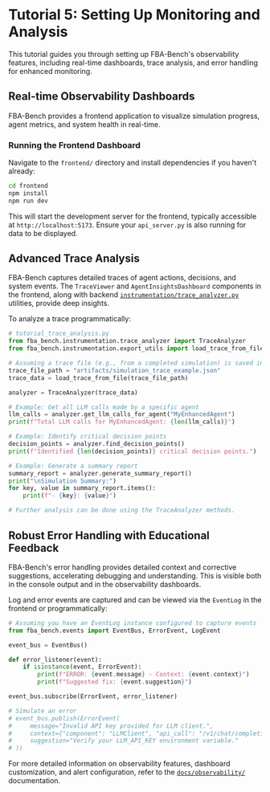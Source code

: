 # Tutorial 5: Setting Up Monitoring and Analysis

This tutorial guides you through setting up FBA-Bench's observability features, including real-time dashboards, trace analysis, and error handling for enhanced monitoring.

## Real-time Observability Dashboards

FBA-Bench provides a frontend application to visualize simulation progress, agent metrics, and system health in real-time.

### Running the Frontend Dashboard

Navigate to the `frontend/` directory and install dependencies if you haven't already:

```bash
cd frontend
npm install
npm run dev
```

This will start the development server for the frontend, typically accessible at `http://localhost:5173`. Ensure your `api_server.py` is also running for data to be displayed.

## Advanced Trace Analysis

FBA-Bench captures detailed traces of agent actions, decisions, and system events. The `TraceViewer` and `AgentInsightsDashboard` components in the frontend, along with backend [`instrumentation/trace_analyzer.py`](instrumentation/trace_analyzer.py) utilities, provide deep insights.

To analyze a trace programmatically:

```python
# tutorial_trace_analysis.py
from fba_bench.instrumentation.trace_analyzer import TraceAnalyzer
from fba_bench.instrumentation.export_utils import load_trace_from_file

# Assuming a trace file (e.g., from a completed simulation) is saved in artifacts/
trace_file_path = "artifacts/simulation_trace_example.json"
trace_data = load_trace_from_file(trace_file_path)

analyzer = TraceAnalyzer(trace_data)

# Example: Get all LLM calls made by a specific agent
llm_calls = analyzer.get_llm_calls_for_agent("MyEnhancedAgent")
print(f"Total LLM calls for MyEnhancedAgent: {len(llm_calls)}")

# Example: Identify critical decision points
decision_points = analyzer.find_decision_points()
print(f"Identified {len(decision_points)} critical decision points.")

# Example: Generate a summary report
summary_report = analyzer.generate_summary_report()
print("\nSimulation Summary:")
for key, value in summary_report.items():
    print(f"- {key}: {value}")

# Further analysis can be done using the TraceAnalyzer methods.
```

## Robust Error Handling with Educational Feedback

FBA-Bench's error handling provides detailed context and corrective suggestions, accelerating debugging and understanding. This is visible both in the console output and in the observability dashboards.

Log and error events are captured and can be viewed via the `EventLog` in the frontend or programmatically:

```python
# Assuming you have an EventLog instance configured to capture events
from fba_bench.events import EventBus, ErrorEvent, LogEvent

event_bus = EventBus()

def error_listener(event):
    if isinstance(event, ErrorEvent):
        print(f"ERROR: {event.message} - Context: {event.context}")
        print(f"Suggested fix: {event.suggestion}")

event_bus.subscribe(ErrorEvent, error_listener)

# Simulate an error
# event_bus.publish(ErrorEvent(
#     message="Invalid API key provided for LLM client.",
#     context={"component": "LLMClient", "api_call": "/v1/chat/completions"},
#     suggestion="Verify your LLM_API_KEY environment variable."
# ))
```

For more detailed information on observability features, dashboard customization, and alert configuration, refer to the [`docs/observability/`](docs/observability/) documentation.